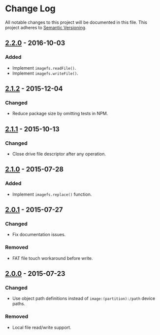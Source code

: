 # Change Log

All notable changes to this project will be documented in this file.
This project adheres to [Semantic Versioning](http://semver.org/).

## [2.2.0] - 2016-10-03

### Added

- Implement `imagefs.readFile()`.
- Implement `imagefs.writeFile()`.

## [2.1.2] - 2015-12-04

### Changed

- Reduce package size by omitting tests in NPM.

## [2.1.1] - 2015-10-13

### Changed

- Close drive file descriptor after any operation.

## [2.1.0] - 2015-07-28

### Added

- Implement `imagefs.replace()` function.

## [2.0.1] - 2015-07-27

### Changed

- Fix documentation issues.

### Removed

- FAT file touch workaround before write.

## [2.0.0] - 2015-07-23

### Changed

- Use object path definitions instead of `image:(partition):/path` device paths.

### Removed

- Local file read/write support.

[2.2.0]: https://github.com/resin-io/resin-image-fs/compare/v2.1.2...v2.2.0
[2.1.2]: https://github.com/resin-io/resin-image-fs/compare/v2.1.1...v2.1.2
[2.1.1]: https://github.com/resin-io/resin-image-fs/compare/v2.1.0...v2.1.1
[2.1.0]: https://github.com/resin-io/resin-image-fs/compare/v2.0.1...v2.1.0
[2.0.1]: https://github.com/resin-io/resin-image-fs/compare/v2.0.0...v2.0.1
[2.0.0]: https://github.com/resin-io/resin-image-fs/compare/v1.0.0...v2.0.0

